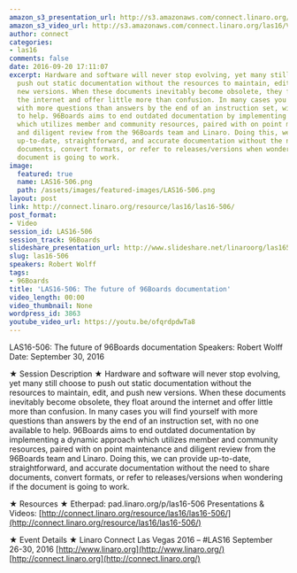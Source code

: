 ```yaml
---
amazon_s3_presentation_url: http://s3.amazonaws.com/connect.linaro.org/las16/Presentations/Friday/LAS16-506%20-%20The%20future%20of%2096Boards%20documentation.pdf
amazon_s3_video_url: http://s3.amazonaws.com/connect.linaro.org/las16/Videos/Friday/LAS16-506%20The%20future%20of%2096Boards%20documentation.mp4
author: connect
categories:
- las16
comments: false
date: 2016-09-20 17:11:07
excerpt: Hardware and software will never stop evolving, yet many still choose to
  push out static documentation without the resources to maintain, edit, and push
  new versions. When these documents inevitably become obsolete, they float around
  the internet and offer little more than confusion. In many cases you will find yourself
  with more questions than answers by the end of an instruction set, with no one available
  to help. 96Boards aims to end outdated documentation by implementing a dynamic approach
  which utilizes member and community resources, paired with on point maintenance
  and diligent review from the 96Boards team and Linaro. Doing this, we can provide
  up-to-date, straightforward, and accurate documentation without the need to share
  documents, convert formats, or refer to releases/versions when wondering if the
  document is going to work.
image:
  featured: true
  name: LAS16-506.png
  path: /assets/images/featured-images/LAS16-506.png
layout: post
link: http://connect.linaro.org/resource/las16/las16-506/
post_format:
- Video
session_id: LAS16-506
session_track: 96Boards
slideshare_presentation_url: http://www.slideshare.net/linaroorg/las16506-the-future-of-96boards-documentation
slug: las16-506
speakers: Robert Wolff
tags:
- 96Boards
title: 'LAS16-506: The future of 96Boards documentation'
video_length: 00:00
video_thumbnail: None
wordpress_id: 3863
youtube_video_url: https://youtu.be/ofqrdpdwTa8
---
```


LAS16-506: The future of 96Boards documentation
Speakers: Robert Wolff
Date: September 30, 2016

★ Session Description ★
Hardware and software will never stop evolving, yet many still choose to push out static documentation without the resources to maintain, edit, and push new versions. When these documents inevitably become obsolete, they float around the internet and offer little more than confusion. In many cases you will find yourself with more questions than answers by the end of an instruction set, with no one available to help. 96Boards aims to end outdated documentation by implementing a dynamic approach which utilizes member and community resources, paired with on point maintenance and diligent review from the 96Boards team and Linaro. Doing this, we can provide up-to-date, straightforward, and accurate documentation without the need to share documents, convert formats, or refer to releases/versions when wondering if the document is going to work.

★ Resources ★
Etherpad: pad.linaro.org/p/las16-506
Presentations & Videos: [http://connect.linaro.org/resource/las16/las16-506/](http://connect.linaro.org/resource/las16/las16-506/)

★ Event Details ★
Linaro Connect Las Vegas 2016 – #LAS16
September 26-30, 2016
[http://www.linaro.org](http://www.linaro.org/)
[http://connect.linaro.org](http://connect.linaro.org/)